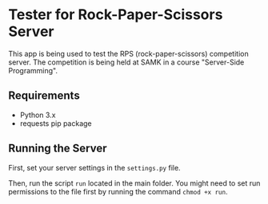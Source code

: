 # Tester for Rock-Paper-Scissors Server

This app is being used to test the RPS (rock-paper-scissors) competition server. The competition is being held at SAMK in a course "Server-Side Programming".

## Requirements

- Python 3.x
- requests pip package

## Running the Server

First, set your server settings in the `settings.py` file.

Then, run the script `run` located in the main folder. You might need to set run permissions to the file first by running the command `chmod +x run`.
